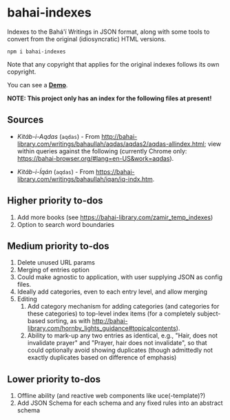 # bahai-indexes

Indexes to the Bahá'í Writings in JSON format, along with some
tools to convert from the original (idiosyncratic) HTML versions.

```shell
npm i bahai-indexes
```

Note that any copyright that applies for the original indexes follows its own
copyright.

You can see a [**Demo**](https://bahai-browser.org/indexes/json/?indexTerm=God&entriesOrLinks=2).

**NOTE: This project only has an index for the following files at present!**

## Sources

-  *Kitáb-i-Aqdas* (`aqdas`) - From <http://bahai-library.com/writings/bahaullah/aqdas/aqdas2/aqdas-allindex.html>;
    view within queries against the following (currently Chrome only:
    <https://bahai-browser.org/#lang=en-US&work=aqdas>).

-  *Kitáb-i-Íqán* (`aqdas`) - From <https://bahai-library.com/writings/bahaullah/iqan/iq-indx.htm>.

## Higher priority to-dos

1. Add more books (see <https://bahai-library.com/zamir_temp_indexes>)
1. Option to search word boundaries

## Medium priority to-dos

1. Delete unused URL params
1. Merging of entries option
1. Could make agnostic to application, with user supplying JSON as config
    files.
1. Ideally add categories, even to each entry level, and allow merging
1. Editing
    1. Add category mechanism for adding categories (and categories for these
        categories) to top-level index items (for a completely subject-based
        sorting, as with
        <http://bahai-library.com/hornby_lights_guidance#topicalcontents>).
    1. Ability to mark-up any two entries as identical, e.g.,
        "Hair, does not invalidate prayer" and
        "Prayer, hair does not invalidate", so that could optionally avoid
        showing duplicates (though admittedly not exactly duplicates based
        on difference of emphasis)

## Lower priority to-dos

1. Offline ability (and reactive web components like uce(-template)?)
1. Add JSON Schema for each schema and any fixed rules into an abstract schema
